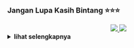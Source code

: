 ### Jangan Lupa Kasih Bintang ⭐⭐⭐

<div align="center">
  <a href="https://github.com/xenzoffcial/ProfileGuard">
    <img src="https://raw.githubusercontent.com/catppuccin/catppuccin/main/assets/footers/gray0_ctp_on_line.svg?sanitize=true"></img>
    <img src="https://readme-typing-svg.demolab.com/?lines=Facebook Profile Guard &font=Fira%20Code&center=true&width=440&height=45&color=00ff00&vCenter=true&pause=10&size=22"></img>
    </a>
</div>
<details>
  <summary><b>lihat selengkapnya </b></summary>

<div align="center">
  <img src="https://raw.githubusercontent.com/Deri-Kurniawan/Deri-Kurniawan/main/assets/images/horizontal-divider-gradient.gif"/>
  <img src="https://raw.githubusercontent.com/xenzoffcial/ProfileGuard/main/assets/demo%20(2).gif"/>
    <img src="https://raw.githubusercontent.com/Deri-Kurniawan/Deri-Kurniawan/main/assets/images/horizontal-divider-gradient.gif"/>
</div>

### Run script
```c
pkg update
pkg upgrade
pkg install git
pkg install python
python -m pip install requests
rmdir ProfileGuard
git clone https://github.com/xenzoffcial/ProfileGuard
cd ProfileGuard
python run.py
```
#### Social account
<a href="https://m.facebook.com/inu.pembangkang.7"><img src="https://raw.githubusercontent.com/Dumai-991/Dumai-991/main/Image/images.png" alt="alt text" width="30" height="30"></a>
<a href="https://www.instagram.com/xenzsenpai"><img src="https://raw.githubusercontent.com/Xenz404/Xenz404/main/img/Instagram_logo_2022.svg.png" alt="alt text" width="30" height="30"></a>
<a href="https://wa.me/6283138613993?text=Assalamualaikum+bang"><img src="https://raw.githubusercontent.com/Xenz404/Xenz404/main/img/580b57fcd9996e24bc43c543.png" alt="alt text" width="30" height="30"></a>
<a href="https://t.me/XenzSenpai"><img src="https://raw.githubusercontent.com/Xenz404/Xenz404/main/img/Telegram_2019_Logo.svg.png" alt="alt text" width="30" height="30"></a>
<a href="https://github.com/xenzoffcial"><img src="https://raw.githubusercontent.com/Xenz404/Xenz404/main/img/images%20(5).png" alt="alt text" width="30" height="30"></a>


<img src="https://raw.githubusercontent.com/Deri-Kurniawan/Deri-Kurniawan/main/assets/images/horizontal-divider-gradient.gif"/>
<p align="center">
  <a href="https://github.com/xenzoffcial">
    <img src="https://github-readme-streak-stats.herokuapp.com/?user=xenzoffcial&theme=radical&border=7F3FBF&background=0D1117" alt="Xenz GitHub streak"/>
  </a>
</p>

<p align="center">
  <a href="https://github.com/xenzoffcial">
    <img src="https://github-profile-summary-cards.vercel.app/api/cards/profile-details?username=xenzoffcial&theme=radical" alt="Xenz GitHub Contribution"/>
  </a>
</p>

<a> 
    <a href="https://github.com/xenzoffcial"><img alt="Xenz Github Stats" src="https://denvercoder1-github-readme-stats.vercel.app/api?username=xenzoffcial&show_icons=true&count_private=true&theme=react&border_color=7F3FBF&bg_color=0D1117&title_color=F85D7F&icon_color=F8D866" height="192px" width="49.5%"/></a>
  <a href="https://github.com/xenzoffcial"><img alt="Xenz Top Languages" src="https://denvercoder1-github-readme-stats.vercel.app/api/top-langs/?username=xenzoffcial&langs_count=8&layout=compact&theme=react&border_color=7F3FBF&bg_color=0D1117&title_color=F85D7F&icon_color=F8D866" height="192px" width="49.5%"/></a>
  <br/>
</a>
<img src="https://raw.githubusercontent.com/Deri-Kurniawan/Deri-Kurniawan/main/assets/images/horizontal-divider-gradient.gif"/>


<div align="center">
  <a href="https://github.com/xenzoffcial/ProfileGuard">
    <img src="https://readme-typing-svg.demolab.com/?lines=Thanks For Using My Tools&font=Fira%20Code&center=true&width=440&height=45&color=00ff00&vCenter=true&pause=10&size=22"></img>
    </a>
</div>

